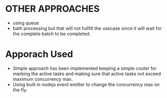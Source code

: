 # OTHER APPROACHES

- using queue
- bath processing but that will not fullfill the usecase since it will wait for the complete batch to be completed.


# Apporach Used

- Simple approach has been implemented keeping a simple couter for marking the active tasks and making sure that active tasks not exceed maximum concurrency max.
-  Using built in nodejs event emitter to change the concurrency max on the fly.
